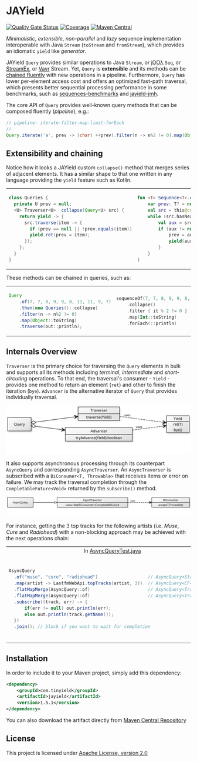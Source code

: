 # JAYield

[![Quality Gate Status](https://sonarcloud.io/api/project_badges/measure?project=com.tinyield%3Ajayield&metric=alert_status)](https://sonarcloud.io/dashboard?id=com.tinyield%3Ajayield)
[![Coverage](https://sonarcloud.io/api/project_badges/measure?project=com.tinyield%3Ajayield&metric=coverage)](https://sonarcloud.io/dashboard?id=com.tinyield%3Ajayield)
[![Maven Central](https://img.shields.io/maven-central/v/com.tinyield/jayield)](https://search.maven.org/artifact/com.tinyield/jayield)

_Minimalistic_, _extensible_, _non-parallel_ and _lazy_ sequence implementation interoperable with Java
`Stream` (`toStream` and `fromStream`), which provides an idiomatic `yield` like _generator_.

JAYield `Query` provides similar operations to Java `Stream`, or
[jOOλ][18] `Seq`, or [StreamEx][16], or [Vavr][19] Stream. 
Yet, `Query` is **extensible** and its methods can be [chained
fluently](#extensibility-and-chaining) with new operations in a pipeline.
Furthermore, `Query` has lower per-element access cost and offers an optimized
fast-path traversal, which presents better sequential processing performance in
some benchmarks, such as [sequences-benchmarks][20] and [jayield-jmh][21].

The core API of `Query` provides well-known query methods that can be 
composed fluently (_pipeline_), e.g.:

```java
// pipeline: iterate-filter-map-limit-forEach
//
Query.iterate('a', prev -> (char) ++prev).filter(n -> n%2 != 0).map(Object::toString).limit(10).forEach(out::println);
```


## Extensibility and chaining

Notice how it looks a JAYield custom `collapse()` method that merges series of adjacent elements.
It has a similar shape to that one written in any language providing the `yield` feature
such as Kotlin.

<table class="table">
    <tr class="row">
        <td>

```java
class Queries {
  private U prev = null;
  <U> Traverser<U>  collapse(Query<U> src) {
    return yield -> {
      src.traverse(item -> {
        if (prev == null || !prev.equals(item))
        yield.ret(prev = item);
      });
    };
  }
}
```

</td>
<td>

```kotlin
fun <T> Sequence<T>.collapse() = sequence {
    var prev: T? = null
    val src = this@collapse.iterator()
    while (src.hasNext()) {
        val aux = src.next()
        if (aux != null && aux != prev) {
            prev = aux
            yield(aux)
        }
    }
}
```

</td>
</tr>
</table>

These methods can be chained in queries, such as:

<table class="table">
    <tr class="row">
        <td>

```java
Query
    .of(7, 7, 8, 9, 9, 8, 11, 11, 9, 7)
    .then(new Queries()::collapse)
    .filter(n -> n%2 != 0)
    .map(Object::toString)
    .traverse(out::println);

```

</td>
<td>

```kotlin
sequenceOf(7, 7, 8, 9, 9, 8, 11, 11, 9, 7)
    .collapse()
    .filter { it % 2 != 0 }
    .map(Int::toString)
    .forEach(::println)
```

</td>
</tr>
</table>

## Internals Overview

`Traverser` is the primary choice for traversing the `Query` elements in bulk and 
supports all its methods including _terminal_, _intermediate_ and _short-circuting_
operations.
To that end, the traversal's consumer - `Yield` - provides one method to return
an element (`ret`) and other to finish the iteration (`bye`).
`Advancer` is the alternative iterator of `Query` that provides individually traversal.

<img src="assets/jayield-yuml.svg" width="600px">

It also supports asynchronous processing through its counterpart `AsyncQuery` and 
corresponding `AsyncTraverser`.
An `AsyncTraverser` is subscribed with a `BiConsumer<T, Throwable>` that receives items or
error on failure.
We may track the traversal completion through the `CompletableFuture<Void>` returned by the
`subscribe()` method.

<img src="assets/jayield-yuml-async.svg" width="800px">

For instance, getting the 3 top tracks for the following artists (i.e. _Muse_,
_Cure_ and _Radiohead_) with a non-blocking approach may be achieved with the
next operations chain:

<table>
    <tr>
        <td align="center">
          In <a href="https://github.com/tinyield/jayield/blob/development/src/test/java/org/jayield/async/AsyncQueryTest.java#L40" target="_blank">
            AsyncQueryTest.java
          </a>
        </td>
        <td align="center">
          Output
        </td>
    </tr>
    <tr>
    <td>

```java
AsyncQuery
  .of("muse", "cure", "radiohead")                   // AsyncQuery<String>
  .map(artist -> LastfmWebApi.topTracks(artist, 3))  // AsyncQuery<CF<Track[]>>
  .flatMapMerge(AsyncQuery::of)                      // AsyncQuery<Track[]>
  .flatMapMerge(AsyncQuery::of)                      // AsyncQuery<Track>
  .subscribe((track, err) -> {
      if(err != null) out.println(err);
      else out.println(track.getName());
  })
  .join(); // block if you want to wait for completion
```

</td>
<td>
<small>

> Creep<br>
> Supermassive Black Hole<br>
> Starlight<br>
> Friday I'm in Love<br>
> Just Like Heaven<br>
> Time Is Running Out<br>
> Karma Police<br>
> Boys Don't Cry<br>
> Paranoid Android<br>

</small>
</td>
</tr>
</table>

## Installation

In order to include it to your Maven project, simply add this dependency:

```xml
<dependency>
    <groupId>com.tinyield</groupId>
    <artifactId>jayield</artifactId>
    <version>1.5.1</version>
</dependency>
```

You can also download the artifact directly from [Maven
Central Repository](https://repo.maven.apache.org/maven2/com/tinyield/jayield/)


## License

This project is licensed under [Apache License,
version 2.0](https://www.apache.org/licenses/LICENSE-2.0)

[16]: https://github.com/amaembo/streamex
[18]: https://github.com/jOOQ/jOOL
[19]: https://github.com/vavr-io/vavr
[20]: https://github.com/tinyield/sequences-benchmarks
[21]: https://github.com/jayield/jayield-jmh
